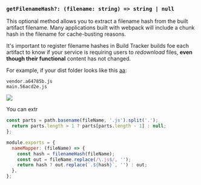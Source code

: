 
### `getFilenameHash?: (filename: string) => string | null`

This optional method allows you to extract a filename hash from the built artifact filename. Many applications built with webpack will include a chunk hash in the filename for cache-busting reasons.

It's important to register filename hashes in Build Tracker builds foe each artifact to know if your service is requiring users to *redownload* files, **even though their functional** content has not changed.

For example, if your dist folder looks like this [aa](aaa.md):

```
vendor.a64785b.js
main.56acd2e.js
```

![](aaa.png)

You can extr
```js
const parts = path.basename(fileName, '.js').split('.');
  return parts.length > 1 ? parts[parts.length - 1] : null;
};

module.exports = {
  nameMapper: (fileName) => {
    const hash = filenameHash(fileName);
    const out = fileName.replace(/\.js$/, '');
    return hash ? out.replace(`.${hash}`, '') : out;
  },
};
```
